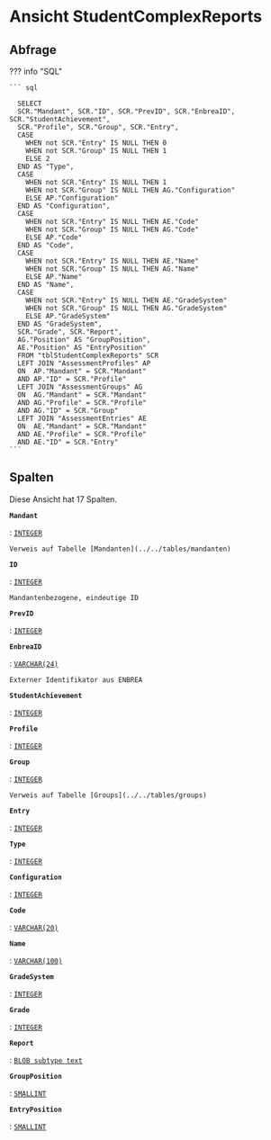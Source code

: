 # Ansicht **StudentComplexReports**

## Abfrage

??? info "SQL"

    ``` sql
    
      SELECT 
      SCR."Mandant", SCR."ID", SCR."PrevID", SCR."EnbreaID", SCR."StudentAchievement",
      SCR."Profile", SCR."Group", SCR."Entry",
      CASE
        WHEN not SCR."Entry" IS NULL THEN 0  
        WHEN not SCR."Group" IS NULL THEN 1
        ELSE 2    
      END AS "Type",   
      CASE
        WHEN not SCR."Entry" IS NULL THEN 1  
        WHEN not SCR."Group" IS NULL THEN AG."Configuration"
        ELSE AP."Configuration"    
      END AS "Configuration", 
      CASE
        WHEN not SCR."Entry" IS NULL THEN AE."Code"  
        WHEN not SCR."Group" IS NULL THEN AG."Code"
        ELSE AP."Code"    
      END AS "Code",
      CASE
        WHEN not SCR."Entry" IS NULL THEN AE."Name"  
        WHEN not SCR."Group" IS NULL THEN AG."Name"
        ELSE AP."Name"    
      END AS "Name",   
      CASE
        WHEN not SCR."Entry" IS NULL THEN AE."GradeSystem"  
        WHEN not SCR."Group" IS NULL THEN AG."GradeSystem"
        ELSE AP."GradeSystem"    
      END AS "GradeSystem",  
      SCR."Grade", SCR."Report", 
      AG."Position" AS "GroupPosition", 
      AE."Position" AS "EntryPosition"
      FROM "tblStudentComplexReports" SCR
      LEFT JOIN "AssessmentProfiles" AP
      ON  AP."Mandant" = SCR."Mandant"
      AND AP."ID" = SCR."Profile"
      LEFT JOIN "AssessmentGroups" AG
      ON  AG."Mandant" = SCR."Mandant"
      AND AG."Profile" = SCR."Profile"
      AND AG."ID" = SCR."Group"
      LEFT JOIN "AssessmentEntries" AE
      ON  AE."Mandant" = SCR."Mandant"
      AND AE."Profile" = SCR."Profile"
      AND AE."ID" = SCR."Entry"
    ```

## Spalten

Diese Ansicht hat 17 Spalten.

**`Mandant`**

:   [`INTEGER`](https://firebirdsql.org/file/documentation/html/en/refdocs/fblangref40/firebird-40-language-reference.html#fblangref40-datatypes-inttypes)

    Verweis auf Tabelle [Mandanten](../../tables/mandanten)

**`ID`**

:   [`INTEGER`](https://firebirdsql.org/file/documentation/html/en/refdocs/fblangref40/firebird-40-language-reference.html#fblangref40-datatypes-inttypes)

    Mandantenbezogene, eindeutige ID

**`PrevID`**

:   [`INTEGER`](https://firebirdsql.org/file/documentation/html/en/refdocs/fblangref40/firebird-40-language-reference.html#fblangref40-datatypes-inttypes)

**`EnbreaID`**

:   [`VARCHAR(24)`](https://firebirdsql.org/file/documentation/html/en/refdocs/fblangref40/firebird-40-language-reference.html#fblangref40-datatypes-chartypes)

    Externer Identifikator aus ENBREA

**`StudentAchievement`**

:   [`INTEGER`](https://firebirdsql.org/file/documentation/html/en/refdocs/fblangref40/firebird-40-language-reference.html#fblangref40-datatypes-inttypes)

**`Profile`**

:   [`INTEGER`](https://firebirdsql.org/file/documentation/html/en/refdocs/fblangref40/firebird-40-language-reference.html#fblangref40-datatypes-inttypes)

**`Group`**

:   [`INTEGER`](https://firebirdsql.org/file/documentation/html/en/refdocs/fblangref40/firebird-40-language-reference.html#fblangref40-datatypes-inttypes)

    Verweis auf Tabelle [Groups](../../tables/groups)

**`Entry`**

:   [`INTEGER`](https://firebirdsql.org/file/documentation/html/en/refdocs/fblangref40/firebird-40-language-reference.html#fblangref40-datatypes-inttypes)

**`Type`**

:   [`INTEGER`](https://firebirdsql.org/file/documentation/html/en/refdocs/fblangref40/firebird-40-language-reference.html#fblangref40-datatypes-inttypes)

**`Configuration`**

:   [`INTEGER`](https://firebirdsql.org/file/documentation/html/en/refdocs/fblangref40/firebird-40-language-reference.html#fblangref40-datatypes-inttypes)

**`Code`**

:   [`VARCHAR(20)`](https://firebirdsql.org/file/documentation/html/en/refdocs/fblangref40/firebird-40-language-reference.html#fblangref40-datatypes-chartypes)

**`Name`**

:   [`VARCHAR(100)`](https://firebirdsql.org/file/documentation/html/en/refdocs/fblangref40/firebird-40-language-reference.html#fblangref40-datatypes-chartypes)

**`GradeSystem`**

:   [`INTEGER`](https://firebirdsql.org/file/documentation/html/en/refdocs/fblangref40/firebird-40-language-reference.html#fblangref40-datatypes-inttypes)

**`Grade`**

:   [`INTEGER`](https://firebirdsql.org/file/documentation/html/en/refdocs/fblangref40/firebird-40-language-reference.html#fblangref40-datatypes-inttypes)

**`Report`**

:   [`BLOB subtype text`](https://firebirdsql.org/file/documentation/html/en/refdocs/fblangref40/firebird-40-language-reference.html#fblangref40-datatypes-bnrytypes)

**`GroupPosition`**

:   [`SMALLINT`](https://firebirdsql.org/file/documentation/html/en/refdocs/fblangref40/firebird-40-language-reference.html#fblangref40-datatypes-inttypes)

**`EntryPosition`**

:   [`SMALLINT`](https://firebirdsql.org/file/documentation/html/en/refdocs/fblangref40/firebird-40-language-reference.html#fblangref40-datatypes-inttypes)
